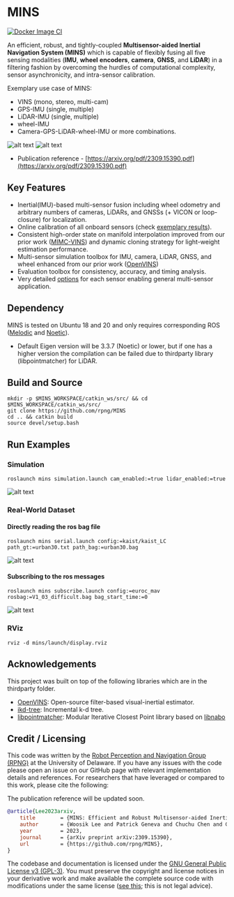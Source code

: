 # MINS
[![Docker Image CI](https://github.com/rpng/MINS/actions/workflows/docker-image.yml/badge.svg)](https://github.com/rpng/MINS/actions/workflows/docker-image.yml)

An efficient, robust, and tightly-coupled **Multisensor-aided Inertial Navigation System (MINS)** which is capable of 
flexibly fusing all five sensing modalities (**IMU**, **wheel** **encoders**, **camera**, **GNSS**, and **LiDAR**) in a filtering 
fashion by overcoming the hurdles of computational complexity, sensor asynchronicity, and intra-sensor calibration. 

Exemplary use case of MINS: 
* VINS (mono, stereo, multi-cam)
* GPS-IMU (single, multiple)
* LiDAR-IMU (single, multiple)
* wheel-IMU
* Camera-GPS-LiDAR-wheel-IMU or more combinations.

![alt text](thirdparty/frames.png)
![alt text](thirdparty/kaist38.gif)

* Publication reference - [https://arxiv.org/pdf/2309.15390.pdf](https://arxiv.org/pdf/2309.15390.pdf)
  
## Key Features
* Inertial(IMU)-based multi-sensor fusion including wheel odometry and arbitrary numbers of cameras, LiDARs, and GNSSs (+ VICON or loop-closure) for localization.
* Online calibration of all onboard sensors (check [exemplary results](https://github.com/rpng/mins/blob/master/mins_eval/ReadMe.md#run-example)).
* Consistent high-order state on manifold interpolation improved from our prior work ([MIMC-VINS](https://ieeexplore.ieee.org/abstract/document/9363450)) and dynamic cloning strategy for light-weight estimation performance.
* Multi-sensor simulation toolbox for IMU, camera, LiDAR, GNSS, and wheel enhanced from our prior work ([OpenVINS](https://github.com/rpng/open_vins))
* Evaluation toolbox for consistency, accuracy, and timing analysis.
* Very detailed [options](https://github.com/rpng/mins/tree/master/mins/src/options) for each sensor enabling general multi-sensor application.

## Dependency
MINS is tested on Ubuntu 18 and 20 and only requires corresponding ROS ([Melodic](https://wiki.ros.org/melodic) and [Noetic](https://wiki.ros.org/noetic)).
* Default Eigen version will be 3.3.7 (Noetic) or lower, but if one has a higher version the compilation can be failed due to thirdparty library (libpointmatcher) for LiDAR.

## Build and Source
```
mkdir -p $MINS_WORKSPACE/catkin_ws/src/ && cd $MINS_WORKSPACE/catkin_ws/src/
git clone https://github.com/rpng/MINS
cd .. && catkin build
source devel/setup.bash
```

## Run Examples
### Simulation 
```roslaunch mins simulation.launch cam_enabled:=true lidar_enabled:=true```

![alt text](thirdparty/simulation.png)

### Real-World Dataset
#### Directly reading the ros bag file
```roslaunch mins serial.launch config:=kaist/kaist_LC path_gt:=urban30.txt path_bag:=urban30.bag```

![alt text](thirdparty/real_bag.png)

#### Subscribing to the ros messages
```roslaunch mins subscribe.launch config:=euroc_mav rosbag:=V1_03_difficult.bag bag_start_time:=0```

![alt text](thirdparty/real_sub.png)

### RViz
```rviz -d mins/launch/display.rviz```

## Acknowledgements
This project was built on top of the following libraries which are in the thirdparty folder.
* [OpenVINS](https://github.com/rpng/open_vins): Open-source filter-based visual-inertial estimator.
* [ikd-tree](https://github.com/hku-mars/ikd-Tree): Incremental k-d tree.
* [libpointmatcher](https://github.com/ethz-asl/libpointmatcher): Modular Iterative Closest Point library based on [libnabo](https://github.com/ethz-asl/libnabo)

## Credit / Licensing


This code was written by the [Robot Perception and Navigation Group (RPNG)](https://sites.udel.edu/robot/) at the
University of Delaware. If you have any issues with the code please open an issue on our GitHub page with relevant
implementation details and references. For researchers that have leveraged or compared to this work, please cite the
following:

The publication reference will be updated soon.

```bibtex
@article{Lee2023arxiv,
    title        = {MINS: Efficient and Robust Multisensor-aided Inertial Navigation System},
    author       = {Woosik Lee and Patrick Geneva and Chuchu Chen and Guoquan Huang},
    year         = 2023,
    journal      = {arXiv preprint arXiv:2309.15390},
    url          = {https://github.com/rpng/MINS},
}
```

The codebase and documentation is licensed under the [GNU General Public License v3 (GPL-3)](https://www.gnu.org/licenses/gpl-3.0.txt).
You must preserve the copyright and license notices in your derivative work and make available the complete source code with modifications under the same license ([see this](https://choosealicense.com/licenses/gpl-3.0/); this is not legal advice).
